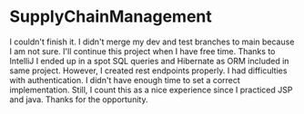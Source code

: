 # SupplyChainManagement

I couldn't finish it. I didn't merge my dev and test branches to main because I am not sure. I'll continue this project when I have free time.
Thanks to IntelliJ I ended up in a spot SQL queries and Hibernate as ORM included in same project. However, I created rest endpoints properly. 
I had difficulties with authentication. I didn't have enough time to set a correct implementation. Still, I count this as a nice experience since I practiced JSP and java. 
Thanks for the opportunity.
